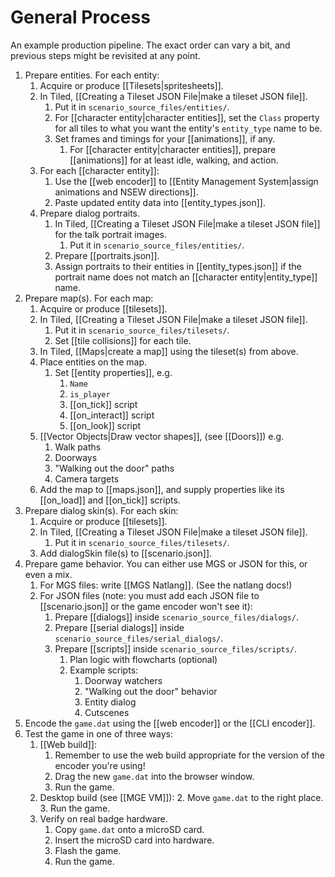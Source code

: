 # General Process

An example production pipeline. The exact order can vary a bit, and previous steps might be revisited at any point.

1. Prepare entities. For each entity:
	1. Acquire or produce [[Tilesets|spritesheets]].
	2. In Tiled, [[Creating a Tileset JSON File|make a tileset JSON file]].
		1. Put it in `scenario_source_files/entities/`.
		2. For [[character entity|character entities]], set the `Class` property for all tiles to what you want the entity's `entity_type` name to be.
		3. Set frames and timings for your [[animations]], if any.
			1. For [[character entity|character entities]], prepare [[animations]] for at least idle, walking, and action.
	3. For each [[character entity]]:
		1. Use the [[web encoder]] to [[Entity Management System|assign animations and NSEW directions]].
		2. Paste updated entity data into [[entity_types.json]].
	4. Prepare dialog portraits.
		1. In Tiled, [[Creating a Tileset JSON File|make a tileset JSON file]] for the talk portrait images.
			1. Put it in `scenario_source_files/entities/`.
		2. Prepare [[portraits.json]].
		3. Assign portraits to their entities in [[entity_types.json]] if the portrait name does not match an [[character entity|entity_type]] name.
3. Prepare map(s). For each map:
	1. Acquire or produce [[tilesets]].
	2. In Tiled, [[Creating a Tileset JSON File|make a tileset JSON file]].
		1. Put it in `scenario_source_files/tilesets/`.
		2. Set [[tile collisions]] for each tile.
	3. In Tiled, [[Maps|create a map]] using the tileset(s) from above.
	4. Place entities on the map.
		1. Set [[entity properties]], e.g.
			1. `Name`
			2. `is_player`
			3. [[on_tick]] script
			4. [[on_interact]] script
			5. [[on_look]] script
	5. [[Vector Objects|Draw vector shapes]], (see [[Doors]]) e.g.
		1. Walk paths
		2. Doorways
		3. "Walking out the door" paths
		4. Camera targets
	6. Add the map to [[maps.json]], and supply properties like its [[on_load]] and [[on_tick]] scripts.
4. Prepare dialog skin(s). For each skin:
	1. Acquire or produce [[tilesets]].
	2. In Tiled, [[Creating a Tileset JSON File|make a tileset JSON file]].
		1. Put it in `scenario_source_files/tilesets/`.
	3. Add dialogSkin file(s) to [[scenario.json]].
5. Prepare game behavior. You can either use MGS or JSON for this, or even a mix.
	1. For MGS files: write [[MGS Natlang]]. (See the natlang docs!)
	2. For JSON files (note: you must add each JSON file to [[scenario.json]] or the game encoder won't see it):
		1. Prepare [[dialogs]] inside `scenario_source_files/dialogs/`.
		1. Prepare [[serial dialogs]] inside `scenario_source_files/serial_dialogs/`.
		2. Prepare [[scripts]] inside `scenario_source_files/scripts/`.
			1. Plan logic with flowcharts (optional)
			2. Example scripts:
				1. Doorway watchers
				2. "Walking out the door" behavior
				3. Entity dialog
				4. Cutscenes
6. Encode the `game.dat` using the [[web encoder]] or the [[CLI encoder]].
7. Test the game in one of three ways:
	1. [[Web build]]:
		1. Remember to use the web build appropriate for the version of the encoder you're using!
		2. Drag the new `game.dat` into the browser window.
		3. Run the game.
	2. Desktop build (see [[MGE VM]]):
		2. Move `game.dat` to the right place.
		3. Run the game.
	3. Verify on real badge hardware.
		1. Copy `game.dat` onto a microSD card.
		2. Insert the microSD card into hardware.
		3. Flash the game.
		4. Run the game.
